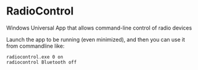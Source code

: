 # RadioControl
Windows Universal App that allows command-line control of radio devices

Launch the app to be running (even minimized), and then you can use it from commandline like:

    radiocontrol.exe 0 on
    radiocontrol Bluetooth off
